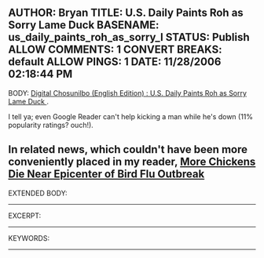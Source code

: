 AUTHOR: Bryan
TITLE: U.S. Daily Paints Roh as Sorry Lame Duck
BASENAME: us_daily_paints_roh_as_sorry_l
STATUS: Publish
ALLOW COMMENTS: 1
CONVERT BREAKS: __default__
ALLOW PINGS: 1
DATE: 11/28/2006 02:18:44 PM
-----
BODY:
<a title="Digital Chosunilbo (English Edition) : Daily News in English About Korea" href="http://english.chosun.com/w21data/html/news/200611/200611280029.html">Digital Chosunilbo (English Edition) : U.S. Daily Paints Roh as Sorry Lame Duck </a>. 

I tell ya; even Google Reader can't help kicking a man while he's down (11% popularity ratings? ouch!).

In related news, which couldn't have been more conveniently placed in my reader, <a href="http://english.chosun.com/w21data/html/news/200611/200611280026.html">More Chickens Die Near Epicenter of Bird Flu Outbreak</a>
-----
EXTENDED BODY:

-----
EXCERPT:

-----
KEYWORDS:

-----


